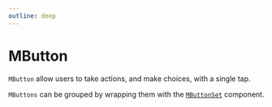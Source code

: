 ```yaml
---
outline: deep
---
```


# MButton

`MButton` allow users to take actions, and make choices, with a single tap.

`MButtons` can be grouped by wrapping them with the [`MButtonSet`](../MButtonSet/features) component.

<!--@include: ./snippets/import.md-->
<!--@include: ./snippets/usage.md-->
<!--@include: ./snippets/demo/basic.md-->
<!--@include: ./snippets/demo/icons.md-->
<!--@include: ./snippets/demo/disabled.md-->
<!--@include: ./snippets/demo/variants.md-->
<!--@include: ./snippets/demo/severity.md-->
<!--@include: ./snippets/demo/loading.md-->
<!--@include: ./snippets/demo/raised.md-->
<!--@include: ./snippets/demo/icons-only.md-->
<!--@include: ./snippets/demo/sizes.md-->
<!--@include: ./snippets/events.md-->
<!--@include: ./snippets/accessibility.md-->
